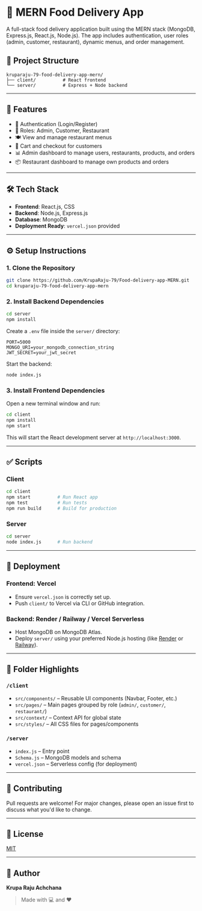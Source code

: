# 🍔 MERN Food Delivery App

A full-stack food delivery application built using the MERN stack (MongoDB, Express.js, React.js, Node.js). The app includes authentication, user roles (admin, customer, restaurant), dynamic menus, and order management.

## 📁 Project Structure

```
kruparaju-79-food-delivery-app-mern/
├── client/          # React frontend
└── server/          # Express + Node backend
```

---

## 🚀 Features

- 🔐 Authentication (Login/Register)
- 👤 Roles: Admin, Customer, Restaurant
- 🍽️ View and manage restaurant menus
- 🛒 Cart and checkout for customers
- 📊 Admin dashboard to manage users, restaurants, products, and orders
- 📦 Restaurant dashboard to manage own products and orders

---

## 🛠️ Tech Stack

- **Frontend**: React.js, CSS
- **Backend**: Node.js, Express.js
- **Database**: MongoDB
- **Deployment Ready**: `vercel.json` provided

---

## ⚙️ Setup Instructions

### 1. Clone the Repository

```bash
git clone https://github.com/KrupaRaju-79/Food-delivery-app-MERN.git
cd kruparaju-79-food-delivery-app-mern
```

### 2. Install Backend Dependencies

```bash
cd server
npm install
```

Create a `.env` file inside the `server/` directory:

```env
PORT=5000
MONGO_URI=your_mongodb_connection_string
JWT_SECRET=your_jwt_secret
```

Start the backend:

```bash
node index.js
```

### 3. Install Frontend Dependencies

Open a new terminal window and run:

```bash
cd client
npm install
npm start
```

This will start the React development server at `http://localhost:3000`.

---

## ✅ Scripts

### Client

```bash
cd client
npm start          # Run React app
npm test           # Run tests
npm run build      # Build for production
```

### Server

```bash
cd server
node index.js      # Run backend
```

---

## 🔧 Deployment

### Frontend: Vercel

- Ensure `vercel.json` is correctly set up.
- Push `client/` to Vercel via CLI or GitHub integration.

### Backend: Render / Railway / Vercel Serverless

- Host MongoDB on MongoDB Atlas.
- Deploy `server/` using your preferred Node.js hosting (like [Render](https://render.com) or [Railway](https://railway.app)).

---

## 📂 Folder Highlights

### `/client`
- `src/components/` – Reusable UI components (Navbar, Footer, etc.)
- `src/pages/` – Main pages grouped by role (`admin/`, `customer/`, `restaurant/`)
- `src/context/` – Context API for global state
- `src/styles/` – All CSS files for pages/components

### `/server`
- `index.js` – Entry point
- `Schema.js` – MongoDB models and schema
- `vercel.json` – Serverless config (for deployment)

---

## 🙌 Contributing

Pull requests are welcome! For major changes, please open an issue first to discuss what you'd like to change.

---

## 📄 License

[MIT](LICENSE)

---

## 👤 Author

**Krupa Raju Achchana**

> Made with 💻 and ❤️
